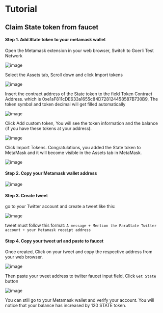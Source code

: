 # Tutorial

## Claim State token from faucet

#### Step 1. Add State token to your metamask wallet

Open the Metamask extension in your web browser, Switch to Goerli Test Network

![image](https://i.imgur.com/SSBYheW.png)

Select the Assets tab, Scroll down and click Import tokens

![image](https://i.imgur.com/uVuICyt.png)

Insert the contract address of the State token to the field Token Contract Address. which is 0xe1aF811cDE633a1655c84D728124458587B730B9, The token symbol and token decimal will get filled automatically

![image](https://i.imgur.com/Oox0UOz.png)

Click Add custom token, You will see the token information and the balance (if you have these tokens at your address). 

![image](https://i.imgur.com/yXRBGRT.png)

Click Import Tokens. 
Congratulations, you added the State token to MetaMask and it will become visible in the Assets tab in MetaMask.

![image](https://i.imgur.com/cdxI9G8.png)

#### Step 2. Copy your Metamask wallet address

![image](https://i.imgur.com/WET3hCh.png)

#### Step 3. Create tweet

go to your Twitter account and create a tweet like this:

![image](https://i.imgur.com/45UIpw1.png)

tweet must follow this format: `A message + Mention the ParaState Twitter account + your Metamask receipt address`

#### Step 4. Copy your tweet url and paste to faucet

Once created, Click on your tweet and copy the respective address from your web browser.

![image](https://i.imgur.com/GPzFwgK.png)

Then paste your tweet address to twiiter faucet input field, Click `Get State` button

![image](https://i.imgur.com/lQGv1WF.png)

You can still go to your Metamask wallet and verify your account. You will notice that your balance has increased by 120 STATE token.




